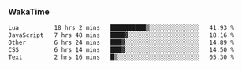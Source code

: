 ### WakaTime

<!--START_SECTION:waka-->

```txt
Lua          18 hrs 2 mins   ██████████▒░░░░░░░░░░░░░░   41.93 %
JavaScript   7 hrs 48 mins   ████▓░░░░░░░░░░░░░░░░░░░░   18.16 %
Other        6 hrs 24 mins   ███▓░░░░░░░░░░░░░░░░░░░░░   14.89 %
CSS          6 hrs 14 mins   ███▓░░░░░░░░░░░░░░░░░░░░░   14.50 %
Text         2 hrs 16 mins   █▒░░░░░░░░░░░░░░░░░░░░░░░   05.30 %
```

<!--END_SECTION:waka-->
